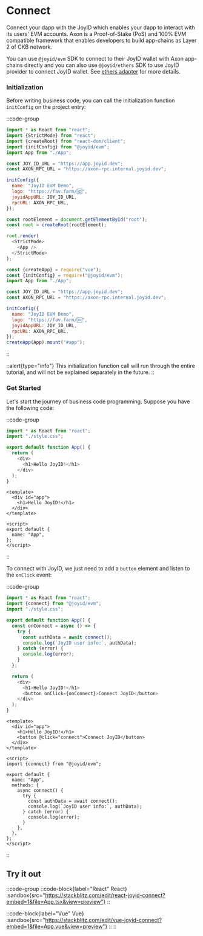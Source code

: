 # Connect

Connect your dapp with the JoyID which enables your dapp to interact with its users' EVM accounts. Axon is a Proof-of-Stake (PoS) and 100% EVM compatible framework that enables developers to build app-chains as Layer 2 of CKB network.

You can use `@joyid/evm` SDK to connect to their JoyID wallet with Axon app-chains directly and you can also use `@joyid/ethers` SDK to use JoyID provider to connect JoyID wallet. See [ethers adapter](/guide/adapters/ethers) for more details.

### Initialization

Before writing business code, you can call the initialization function `initConfig` on the project entry:

::code-group

```js [React]
import * as React from "react";
import {StrictMode} from "react";
import {createRoot} from "react-dom/client";
import {initConfig} from "@joyid/evm";
import App from "./App";

const JOY_ID_URL = "https://app.joyid.dev";
const AXON_RPC_URL = "https://axon-rpc.internal.joyid.dev";

initConfig({
  name: "JoyID EVM Demo",
  logo: "https://fav.farm/🆔",
  joyidAppURL: JOY_ID_URL,
  rpcURL: AXON_RPC_URL,
});

const rootElement = document.getElementById("root");
const root = createRoot(rootElement);

root.render(
  <StrictMode>
    <App />
  </StrictMode>
);
```

```js [Vue]
const {createApp} = require("vue");
const {initConfig} = require("@joyid/evm");
import App from "./App";

const JOY_ID_URL = "https://app.joyid.dev";
const AXON_RPC_URL = "https://axon-rpc.internal.joyid.dev";

initConfig({
  name: "JoyID EVM Demo",
  logo: "https://fav.farm/🆔",
  joyidAppURL: JOY_ID_URL,
  rpcURL: AXON_RPC_URL,
});
createApp(App).mount("#app");
```

::

::alert{type="info"}
This initialization function call will run through the entire tutorial, and will not be explained separately in the future.
::

### Get Started

Let's start the journey of business code programming. Suppose you have the following code:

::code-group

```js [React]
import * as React from "react";
import "./style.css";

export default function App() {
  return (
    <div>
      <h1>Hello JoyID!</h1>
    </div>
  );
}
```

```vue [Vue]
<template>
  <div id="app">
    <h1>Hello JoyID!</h1>
  </div>
</template>

<script>
export default {
  name: "App",
};
</script>
```

::

To connect with JoyID, we just need to add a `button` element and listen to the `onClick` event:

::code-group

```js [React]
import * as React from "react";
import {connect} from "@joyid/evm";
import "./style.css";

export default function App() {
  const onConnect = async () => {
    try {
      const authData = await connect();
      console.log(`JoyID user info:`, authData);
    } catch (error) {
      console.log(error);
    }
  };

  return (
    <div>
      <h1>Hello JoyID!</h1>
      <button onClick={onConnect}>Connect JoyID</button>
    </div>
  );
}
```

```vue [Vue]
<template>
  <div id="app">
    <h1>Hello JoyID!</h1>
    <button @click="connect">Connect JoyID</button>
  </div>
</template>

<script>
import {connect} from "@joyid/evm";

export default {
  name: "App",
  methods: {
    async connect() {
      try {
        const authData = await connect();
        console.log(`JoyID user info:`, authData);
      } catch (error) {
        console.log(error);
      }
    },
  },
};
</script>
```

::

## Try it out

::code-group
::code-block{label="React" React}
:sandbox{src="https://stackblitz.com/edit/react-joyid-connect?embed=1&file=App.tsx&view=preview"}
::

::code-block{label="Vue" Vue}
:sandbox{src="https://stackblitz.com/edit/vue-joyid-connect?embed=1&file=App.vue&view=preview"}
::
::
